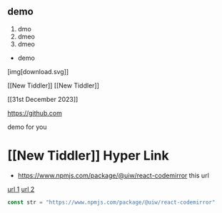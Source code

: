 ## demo

1. dmo
2. dmeo
3. dmeo

* demo

[img[download.svg]]

[[New Tiddler]]
[[New Tiddler]]

[[31st December 2023]]

https://github.com 

 demo for you

[[New Tiddler]]
Hyper Link
====

- https://www.npmjs.com/package/@uiw/react-codemirror this url

[url 1](https://www.npmjs.com)
[url 2](https://www.npmjs.com/package/@uiw/react-codemirror)

```js
const str = "https://www.npmjs.com/package/@uiw/react-codemirror"
```
